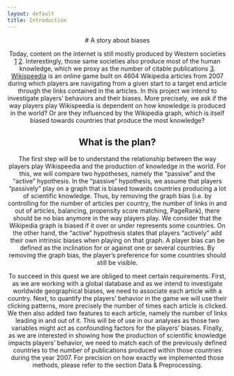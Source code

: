 ```yaml
---
layout: default
title: Introduction
---
```

<div style="text-align: center;">
# A story about biases

Today, content on the internet is still mostly produced by Western societies [1](https://upload.wikimedia.org/wikipedia/commons/4/4a/Decolonizing_Wikipedia.pdf) [2](https://www.theguardian.com/commentisfree/2017/oct/05/internet-white-western-google-wikipedia-skewed#:~:text=of%20the%20world.-,For%20the%20first%20time%20in%20history%2C%20we%20are%20creating%20a,skewed%20towards%20rich%2C%20western%20countries.). Interestingly, those same societies also produce most of the human knowledge, which we proxy as the number of citable publications [3](https://www.scimagojr.com/countryrank.php?year=2007&order=it&ord=desc#google_vignette). [Wikispeedia](https://dlab.epfl.ch/wikispeedia/play/) is an online game built on 4604 Wikipedia articles from 2007 during which players are navigating from a given start to a target end article through the links contained in the articles. In this project we intend to investigate players’ behaviors and their biases. More precisely, we ask if the way players play Wikispeedia is dependent on how knowledge is produced in the world? Or are they influenced by the Wikipedia graph, which is itself biased towards countries that produce the most knowledge?

## What is the plan?
The first step will be to understand the relationship between the way players play Wikispeedia and the production of knowledge in the world.
For this, we will compare two hypotheses, namely the “passive” and the “active” hypothesis. In the “passive” hypothesis, we assume that players “passively” play on a graph that is biased towards countries producing a lot of scientific knowledge. Thus, by removing the graph bias (i.e. by controlling for the number of articles per country, the number of links in and out of articles, balancing, propensity score matching, PageRank), there should be no bias anymore in the way players play. We consider that the Wikipedia graph is biased if it over or under represents some countries. On the other hand, the “active” hypothesis states that players “actively” add their own intrinsic biases when playing on that graph. A player bias can be defined as the inclination for or against one or several countries. By removing the graph bias, the player’s preference for some countries should still be visible. 

To succeed in this quest we are obliged to meet certain requirements. First, as we are working with a global database and as we intend to investigate worldwide geographical biases, we need to associate each article with a country.  Next, to quantify the players’ behavior in the game we will use their clicking patterns, more precisely the number of times each article is clicked. We then also added two features to each article, namely the number of links leading in and out of it. This will be of use in our analyses as those two variables might act as confounding factors for the players’ biases. Finally, as we are interested in showing how the production of scientific knowledge impacts players’ behavior, we need to match each of the previously defined countries to the number of publications produced within those countries during the year 2007. For precision on how exactly we implemented those methods, please refer to the section Data & Preprocessing. 
